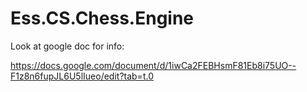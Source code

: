 # Ess.CS.Chess.Engine

Look at google doc for info:

https://docs.google.com/document/d/1iwCa2FEBHsmF81Eb8i75UO--F1z8n6fupJL6U5lIueo/edit?tab=t.0
